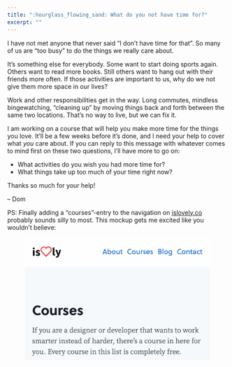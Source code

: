 ```yaml
---
title: ":hourglass_flowing_sand: What do you not have time for?"
excerpt: ""
---
```

I have not met anyone that never said “I don’t have time for that”. So many of us are “too busy” to do the things we really care about.

It’s something else for everybody. Some want to start doing sports again. Others want to read more books. Still others want to hang out with their friends more often. If those activities are important to us, why do we not give them more space in our lives?

Work and other responsibilities get in the way. Long commutes, mindless bingewatching, “cleaning up” by moving things back and forth between the same two locations. That’s no way to live, but we can fix it.

I am working on a course that will help you make more time for the things you love. It’ll be a few weeks before it’s done, and I need your help to cover what _you_ care about. If you can reply to this message with whatever comes to mind first on these two questions, I’ll have more to go on:

- What activities do you wish you had more time for?
- What things take up too much of your time right now?

Thanks so much for your help!

– Dom

PS: Finally adding a “courses”-entry to the navigation on [islovely.co](/) probably sounds silly to most. This mockup gets me excited like you wouldn’t believe:

<figure>
  <img src="/assets/newsletters/what-do-you-not-have-time-for/courses-mockup.png" alt="A screenshot of this website, showing a new courses-section">
</figure>

